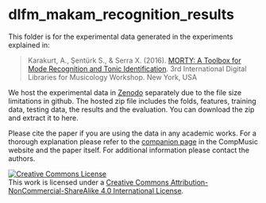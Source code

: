 # dlfm_makam_recognition_results
This folder is for the experimental data generated in the experiments explained in:

> Karakurt, A., Şentürk S., & Serra X. (2016).  [MORTY: A Toolbox for Mode Recognition and Tonic Identification](http://mtg.upf.edu/node/3538). 3rd International Digital Libraries for Musicology Workshop. New York, USA

We host the experimental data in [Zenodo](https://zenodo.org/record/57999) separately due to the file size limitations in github. The hosted zip file includes the folds, features, training data, testing data, the results and the evaluation. You can download the zip and extract it to here.

Please cite the paper if you are using the data in any academic works. For a thorough explanation please refer to the [companion page](http://compmusic.upf.edu/node/319) in the CompMusic website and the paper itself. For additional information please contact the authors.

<a rel="license" href="http://creativecommons.org/licenses/by-nc-sa/4.0/"><img alt="Creative Commons License" style="border-width:0" src="https://i.creativecommons.org/l/by-nc-sa/4.0/88x31.png" /></a><br />This work is licensed under a <a rel="license" href="http://creativecommons.org/licenses/by-nc-sa/4.0/">Creative Commons Attribution-NonCommercial-ShareAlike 4.0 International License</a>.
